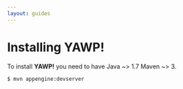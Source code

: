 ```yaml
---
layout: guides
---
```

# Installing YAWP!

To install __YAWP!__ you need to have Java ~> 1.7 Maven ~> 3. 

~~~
$ mvn appengine:devserver
~~~